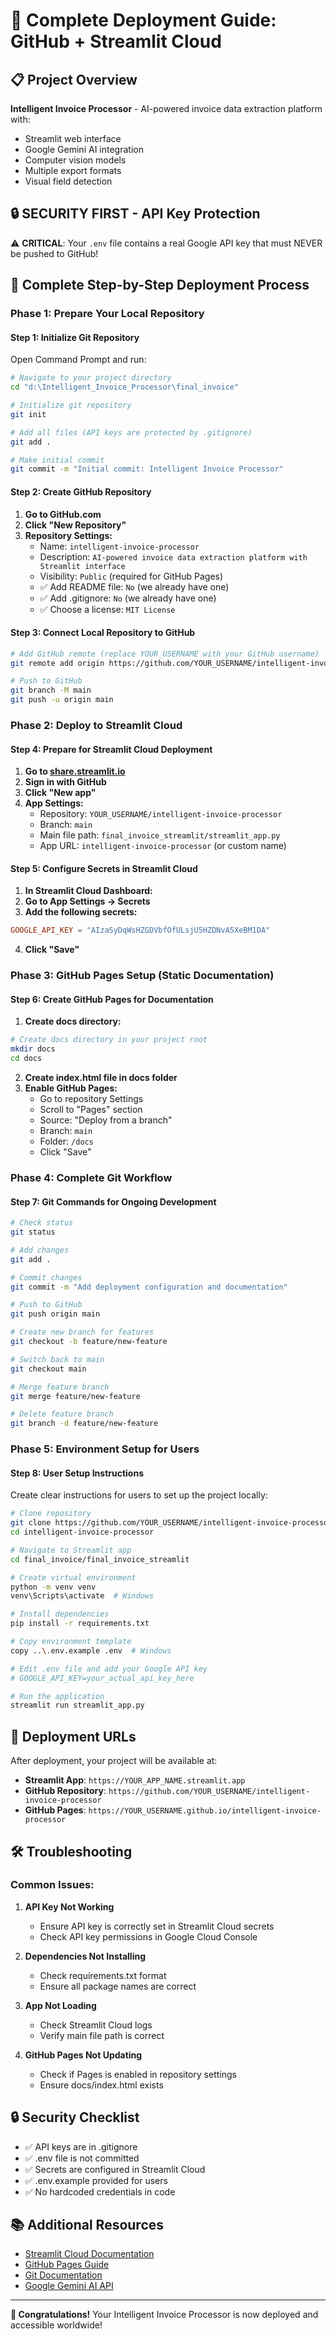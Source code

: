 # 🚀 Complete Deployment Guide: GitHub + Streamlit Cloud

## 📋 Project Overview
**Intelligent Invoice Processor** - AI-powered invoice data extraction platform with:
- Streamlit web interface
- Google Gemini AI integration
- Computer vision models
- Multiple export formats
- Visual field detection

## 🔒 SECURITY FIRST - API Key Protection

⚠️ **CRITICAL**: Your `.env` file contains a real Google API key that must NEVER be pushed to GitHub!

## 📝 Complete Step-by-Step Deployment Process

### Phase 1: Prepare Your Local Repository

#### Step 1: Initialize Git Repository

Open Command Prompt and run:

```bash
# Navigate to your project directory
cd "d:\Intelligent_Invoice_Processor\final_invoice"

# Initialize git repository
git init

# Add all files (API keys are protected by .gitignore)
git add .

# Make initial commit
git commit -m "Initial commit: Intelligent Invoice Processor"
```

#### Step 2: Create GitHub Repository

1. **Go to GitHub.com**
2. **Click "New Repository"**
3. **Repository Settings:**
   - Name: `intelligent-invoice-processor`
   - Description: `AI-powered invoice data extraction platform with Streamlit interface`
   - Visibility: `Public` (required for GitHub Pages)
   - ✅ Add README file: `No` (we already have one)
   - ✅ Add .gitignore: `No` (we already have one)
   - ✅ Choose a license: `MIT License`

#### Step 3: Connect Local Repository to GitHub

```bash
# Add GitHub remote (replace YOUR_USERNAME with your GitHub username)
git remote add origin https://github.com/YOUR_USERNAME/intelligent-invoice-processor.git

# Push to GitHub
git branch -M main
git push -u origin main
```

### Phase 2: Deploy to Streamlit Cloud

#### Step 4: Prepare for Streamlit Cloud Deployment

1. **Go to [share.streamlit.io](https://share.streamlit.io)**
2. **Sign in with GitHub**
3. **Click "New app"**
4. **App Settings:**
   - Repository: `YOUR_USERNAME/intelligent-invoice-processor`
   - Branch: `main`
   - Main file path: `final_invoice_streamlit/streamlit_app.py`
   - App URL: `intelligent-invoice-processor` (or custom name)

#### Step 5: Configure Secrets in Streamlit Cloud

1. **In Streamlit Cloud Dashboard:**
2. **Go to App Settings → Secrets**
3. **Add the following secrets:**

```toml
GOOGLE_API_KEY = "AIzaSyDqWsHZGDVbfOfULsjU5HZDNvA5XeBM1DA"
```

4. **Click "Save"**

### Phase 3: GitHub Pages Setup (Static Documentation)

#### Step 6: Create GitHub Pages for Documentation

1. **Create docs directory:**

```bash
# Create docs directory in your project root
mkdir docs
cd docs
```

2. **Create index.html file in docs folder**
3. **Enable GitHub Pages:**
   - Go to repository Settings
   - Scroll to "Pages" section
   - Source: "Deploy from a branch"
   - Branch: `main`
   - Folder: `/docs`
   - Click "Save"

### Phase 4: Complete Git Workflow

#### Step 7: Git Commands for Ongoing Development

```bash
# Check status
git status

# Add changes
git add .

# Commit changes
git commit -m "Add deployment configuration and documentation"

# Push to GitHub
git push origin main

# Create new branch for features
git checkout -b feature/new-feature

# Switch back to main
git checkout main

# Merge feature branch
git merge feature/new-feature

# Delete feature branch
git branch -d feature/new-feature
```

### Phase 5: Environment Setup for Users

#### Step 8: User Setup Instructions

Create clear instructions for users to set up the project locally:

```bash
# Clone repository
git clone https://github.com/YOUR_USERNAME/intelligent-invoice-processor.git
cd intelligent-invoice-processor

# Navigate to Streamlit app
cd final_invoice/final_invoice_streamlit

# Create virtual environment
python -m venv venv
venv\Scripts\activate  # Windows

# Install dependencies
pip install -r requirements.txt

# Copy environment template
copy ..\.env.example .env  # Windows

# Edit .env file and add your Google API key
# GOOGLE_API_KEY=your_actual_api_key_here

# Run the application
streamlit run streamlit_app.py
```

## 🔧 Deployment URLs

After deployment, your project will be available at:

- **Streamlit App**: `https://YOUR_APP_NAME.streamlit.app`
- **GitHub Repository**: `https://github.com/YOUR_USERNAME/intelligent-invoice-processor`
- **GitHub Pages**: `https://YOUR_USERNAME.github.io/intelligent-invoice-processor`

## 🛠️ Troubleshooting

### Common Issues:

1. **API Key Not Working**
   - Ensure API key is correctly set in Streamlit Cloud secrets
   - Check API key permissions in Google Cloud Console

2. **Dependencies Not Installing**
   - Check requirements.txt format
   - Ensure all package names are correct

3. **App Not Loading**
   - Check Streamlit Cloud logs
   - Verify main file path is correct

4. **GitHub Pages Not Updating**
   - Check if Pages is enabled in repository settings
   - Ensure docs/index.html exists

## 🔒 Security Checklist

- ✅ API keys are in .gitignore
- ✅ .env file is not committed
- ✅ Secrets are configured in Streamlit Cloud
- ✅ .env.example provided for users
- ✅ No hardcoded credentials in code

## 📚 Additional Resources

- [Streamlit Cloud Documentation](https://docs.streamlit.io/streamlit-cloud)
- [GitHub Pages Guide](https://pages.github.com/)
- [Git Documentation](https://git-scm.com/doc)
- [Google Gemini AI API](https://ai.google.dev/)

---

**🎉 Congratulations!** Your Intelligent Invoice Processor is now deployed and accessible worldwide!